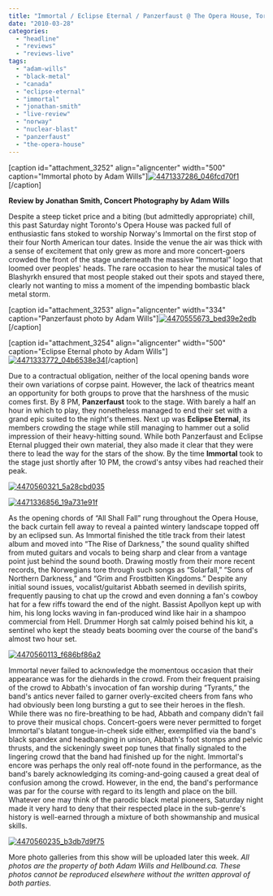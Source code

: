 ```yaml
---
title: "Immortal / Eclipse Eternal / Panzerfaust @ The Opera House, Toronto, ON, March 27, 2010"
date: "2010-03-28"
categories: 
  - "headline"
  - "reviews"
  - "reviews-live"
tags: 
  - "adam-wills"
  - "black-metal"
  - "canada"
  - "eclipse-eternal"
  - "immortal"
  - "jonathan-smith"
  - "live-review"
  - "norway"
  - "nuclear-blast"
  - "panzerfaust"
  - "the-opera-house"
---
```


\[caption id="attachment\_3252" align="aligncenter" width="500" caption="Immortal photo by Adam Wills"\][![4471337286_046fcd70f1](http://www.hellbound.ca/wp-content/uploads/2010/03/4471337286_046fcd70f1.jpg "4471337286_046fcd70f1")](http://www.hellbound.ca/wp-content/uploads/2010/03/4471337286_046fcd70f1.jpg)\[/caption\]

**Review by Jonathan Smith, Concert Photography by Adam Wills**

Despite a steep ticket price and a biting (but admittedly appropriate) chill, this past Saturday night Toronto's Opera House was packed full of enthusiastic fans stoked to worship Norway's Immortal on the first stop of their four North American tour dates. Inside the venue the air was thick with a sense of excitement that only grew as more and more concert-goers crowded the front of the stage underneath the massive “Immortal” logo that loomed over peoples' heads. The rare occasion to hear the musical tales of Blashyrkh ensured that most people staked out their spots and stayed there, clearly not wanting to miss a moment of the impending bombastic black metal storm.

\[caption id="attachment\_3253" align="aligncenter" width="334" caption="Panzerfaust photo by Adam Wills"\][![4470555673_bed39e2edb](http://www.hellbound.ca/wp-content/uploads/2010/03/4470555673_bed39e2edb.jpg "4470555673_bed39e2edb")](http://www.hellbound.ca/wp-content/uploads/2010/03/4470555673_bed39e2edb.jpg)\[/caption\]

\[caption id="attachment\_3254" align="aligncenter" width="500" caption="Eclipse Eternal photo by Adam Wills"\][![4471333772_04b6538e34](http://www.hellbound.ca/wp-content/uploads/2010/03/4471333772_04b6538e34.jpg "4471333772_04b6538e34")](http://www.hellbound.ca/wp-content/uploads/2010/03/4471333772_04b6538e34.jpg)\[/caption\]

Due to a contractual obligation, neither of the local opening bands wore their own variations of corpse paint. However, the lack of theatrics meant an opportunity for both groups to prove that the harshness of the music comes first. By 8 PM, **Panzerfaust** took to the stage. With barely a half an hour in which to play, they nonetheless managed to end their set with a grand epic suited to the night's themes. Next up was **Eclipse Eternal**, its members crowding the stage while still managing to hammer out a solid impression of their heavy-hitting sound. While both Panzerfaust and Eclipse Eternal plugged their own material, they also made it clear that they were there to lead the way for the stars of the show. By the time **Immortal** took to the stage just shortly after 10 PM, the crowd's antsy vibes had reached their peak.

[![4470560321_5a28cbd035](http://www.hellbound.ca/wp-content/uploads/2010/03/4470560321_5a28cbd035.jpg "4470560321_5a28cbd035")](http://www.hellbound.ca/wp-content/uploads/2010/03/4470560321_5a28cbd035.jpg)

[![4471336856_19a731e91f](http://www.hellbound.ca/wp-content/uploads/2010/03/4471336856_19a731e91f.jpg "4471336856_19a731e91f")](http://www.hellbound.ca/wp-content/uploads/2010/03/4471336856_19a731e91f.jpg)

As the opening chords of “All Shall Fall” rung throughout the Opera House, the back curtain fell away to reveal a painted wintery landscape topped off by an eclipsed sun. As Immortal finished the title track from their latest album and moved into “The Rise of Darkness,” the sound quality shifted from muted guitars and vocals to being sharp and clear from a vantage point just behind the sound booth. Drawing mostly from their more recent records, the Norwegians tore through such songs as “Solarfall,” “Sons of Northern Darkness,” and “Grim and Frostbitten Kingdoms.” Despite any initial sound issues, vocalist/guitarist Abbath seemed in devilish spirits, frequently pausing to chat up the crowd and even donning a fan's cowboy hat for a few riffs toward the end of the night. Bassist Apollyon kept up with him, his long locks waving in fan-produced wind like hair in a shampoo commercial from Hell. Drummer Horgh sat calmly poised behind his kit, a sentinel who kept the steady beats booming over the course of the band's almost two hour set.

[![4470560113_f686bf86a2](http://www.hellbound.ca/wp-content/uploads/2010/03/4470560113_f686bf86a2.jpg "4470560113_f686bf86a2")](http://www.hellbound.ca/wp-content/uploads/2010/03/4470560113_f686bf86a2.jpg)

Immortal never failed to acknowledge the momentous occasion that their appearance was for the diehards in the crowd. From their frequent praising of the crowd to Abbath's invocation of fan worship during “Tyrants,” the band's antics never failed to garner overly-excited cheers from fans who had obviously been long bursting a gut to see their heroes in the flesh. While there was no fire-breathing to be had, Abbath and company didn't fail to prove their musical chops. Concert-goers were never permitted to forget Immortal's blatant tongue-in-cheek side either, exemplified via the band's black spandex and headbanging in unison, Abbath's foot stomps and pelvic thrusts, and the sickeningly sweet pop tunes that finally signaled to the lingering crowd that the band had finished up for the night. Immortal's encore was perhaps the only real off-note found in the performance, as the band's barely acknowledging its coming-and-going caused a great deal of confusion among the crowd. However, in the end, the band's performance was par for the course with regard to its length and place on the bill. Whatever one may think of the parodic black metal pioneers, Saturday night made it very hard to deny that their respected place in the sub-genre's history is well-earned through a mixture of both showmanship and musical skills.

[![4470560235_b3db7d9f75](http://www.hellbound.ca/wp-content/uploads/2010/03/4470560235_b3db7d9f75.jpg "4470560235_b3db7d9f75")](http://www.hellbound.ca/wp-content/uploads/2010/03/4470560235_b3db7d9f75.jpg)

More photo galleries from this show will be uploaded later this week. _All photos are the property of both Adam Wills and Hellbound.ca. These photos cannot be reproduced elsewhere without the written approval of both parties._
